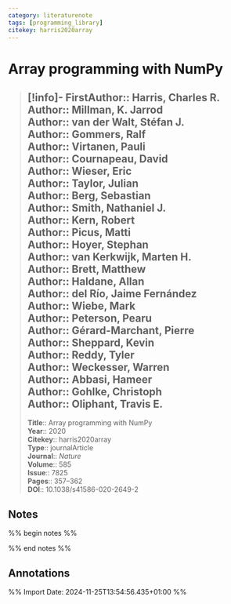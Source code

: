 ```yaml
---
category: literaturenote
tags: [programming_library]
citekey: harris2020array
---
```

# Array programming with NumPy

> [!info]-
> **FirstAuthor**:: Harris, Charles R.  
> **Author**:: Millman, K. Jarrod  
> **Author**:: van der Walt, Stéfan J.  
> **Author**:: Gommers, Ralf  
> **Author**:: Virtanen, Pauli  
> **Author**:: Cournapeau, David  
> **Author**:: Wieser, Eric  
> **Author**:: Taylor, Julian  
> **Author**:: Berg, Sebastian  
> **Author**:: Smith, Nathaniel J.  
> **Author**:: Kern, Robert  
> **Author**:: Picus, Matti  
> **Author**:: Hoyer, Stephan  
> **Author**:: van Kerkwijk, Marten H.  
> **Author**:: Brett, Matthew  
> **Author**:: Haldane, Allan  
> **Author**:: del Río, Jaime Fernández  
> **Author**:: Wiebe, Mark  
> **Author**:: Peterson, Pearu  
> **Author**:: Gérard-Marchant, Pierre  
> **Author**:: Sheppard, Kevin  
> **Author**:: Reddy, Tyler  
> **Author**:: Weckesser, Warren  
> **Author**:: Abbasi, Hameer  
> **Author**:: Gohlke, Christoph  
> **Author**:: Oliphant, Travis E.  
> ---    
> **Title**:: Array programming with NumPy  
> **Year**:: 2020   
> **Citekey**:: harris2020array  
> **Type**:: journalArticle  
> **Journal**:: *Nature*  
> **Volume**:: 585  
> **Issue**:: 7825   
> **Pages**:: 357–362  
> **DOI**:: 10.1038/s41586-020-2649-2

## Notes
%% begin notes %%

%% end notes %%

## Annotations



%% Import Date: 2024-11-25T13:54:56.435+01:00 %%
